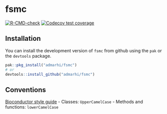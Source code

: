 
<!-- README.md is generated from README.Rmd. Please edit that file -->

# fsmc

<!-- badges: start -->

[![R-CMD-check](https://github.com/admarhi/fsmc/actions/workflows/R-CMD-check.yaml/badge.svg)](https://github.com/admarhi/fsmc/actions/workflows/R-CMD-check.yaml)
[![Codecov test
coverage](https://codecov.io/gh/admarhi/fsmc/branch/main/graph/badge.svg)](https://codecov.io/gh/admarhi/fsmc?branch=main)
<!-- badges: end -->

## Installation

You can install the development version of `fsmc` from github using the
`pak` or the `devtools` package.

``` r
pak::pkg_install("admarhi/fsmc")
# or
devtools::install_github("admarhi/fsmc")
```

## Conventions

[Bioconductor style
guide](https://contributions.bioconductor.org/r-code.html#r-code) -
Classes: `UpperCamelCase` - Methods and functions: `lowerCamelCase`
